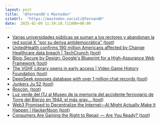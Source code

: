 ```yaml
---
layout: post
title:  "@fernand0's Mastodon"
siteUrl:  "https://mastodon.social/@fernand0"
date:  2025-02-09 11:39:18.711000+00:00
---
```

*  [Varias universidades públicas se suman a los rectores y abandonan la red social X "por su deriva antidemocrática" ](https://www.europapress.es/sociedad/educacion-00468/noticia-varias-universidades-publicas-suman-rectores-abandonan-red-social-deriva-antidemocratica-20250124170942.htm) ([toot](https://mastodon.social/@fernand0/113973733537162937))
*  [UnitedHealth confirms 190 million Americans affected by Change Healthcare data breach \| TechCrunch ](https://techcrunch.com/2025/01/24/unitedhealth-confirms-190-million-americans-affected-by-change-healthcare-data-breach) ([toot](https://mastodon.social/@fernand0/113973393018956380))
*  [Blog: Secure by Design: Google's Blueprint for a High-Assurance Web Framework ](https://bughunters.google.com/blog/6644316274294784/secure-by-design-google-s-blueprint-for-a-high-assurance-web-framewor) ([toot](https://mastodon.social/@fernand0/113973283223006894))
*  [The VGHF Library opens in early access \| Video Game History Foundation ](https://gamehistory.org/vghf-library-launch) ([toot](https://mastodon.social/@fernand0/113972220602064622))
*  [DeepSeek exposes database with over 1 million chat records ](https://www.bleepingcomputer.com/news/security/deepseek-exposes-database-with-over-1-million-chat-records) ([toot](https://mastodon.social/@fernand0/113971647609305835))
*  [Junkers Ju 52 ](https://www.flickr.com/photos/fernand0/54285490217) ([toot](https://mastodon.social/@fernand0/113971545391810603))
*  [Roscón. ](https://avecesunafoto.wordpress.com/2025/02/08/roscon-4) ([toot](https://mastodon.social/@fernand0/113969677210696466))
*  [Luz verde del ITJ al Museo de la memoria del accidente ferroviario de Torre del Bierzo en 1944, el más grav... ](https://www.infobierzo.com/bierzo-noticias/ayuda-museo-accidente-ferroviario-torre-bierzo-1944_1020777_102.htm) ([toot](https://mastodon.social/@fernand0/113969614259939591))
*  [Web3 Promised to Decentralize the Internet—AI Might Actually Make It Happen \| HackerNoon ](https://hackernoon.com/web3-promised-to-decentralize-the-internetai-might-actually-make-it-happe) ([toot](https://mastodon.social/@fernand0/113969442221089480))
*  [Consumers Are Gaining the Right to Repair — Are You Ready? ](https://sloanreview.mit.edu/article/consumers-are-gaining-the-right-to-repair-are-you-ready) ([toot](https://mastodon.social/@fernand0/113969247742388227))
